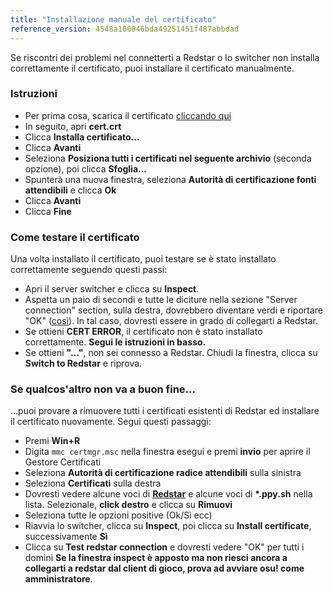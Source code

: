 ```yaml
---
title: "Installazione manuale del certificato"
reference_version: 4548a100846bda49251451f487abbdad
---
```

Se riscontri dei problemi nel connetterti a Redstar o lo switcher non installa correttamente il certificato, puoi installare il certificato manualmente.

### Istruzioni
- Per prima cosa, scarica il certificato [cliccando qui](https://redstar.moe/cert.crt)
- In seguito, apri **cert.crt**
- Clicca **Installa certificato...**
- Clicca **Avanti**
- Seleziona **Posiziona tutti i certificati nel seguente archivio** (seconda opzione), poi clicca **Sfoglia...**
- Spunterà una nuova finestra, seleziona **Autorità di certificazione fonti attendibili** e clicca **Ok**
- Clicca **Avanti**
- Clicca **Fine**

### Come testare il certificato
Una volta installato il certificato, puoi testare se è stato installato correttamente seguendo questi passi:

- Apri il server switcher e clicca su **Inspect**.
- Aspetta un paio di secondi e tutte le diciture nella sezione "Server connection" section, sulla destra, dovrebbero diventare verdi e riportare "OK" ([così](https://i.ibb.co/68TL6zT/Settings-Form.png)). In tal caso, dovresti essere in grado di collegarti a Redstar.
- Se ottieni **CERT ERROR**, il certificato non è stato installato correttamente. **Segui le istruzioni in basso.**
- Se ottieni **"..."**, non sei connesso a Redstar. Chiudi la finestra, clicca su **Switch to Redstar** e riprova.

### Se qualcos'altro non va a buon fine...
...puoi provare a rimuovere tutti i certificati esistenti di Redstar ed installare il certificato nuovamente. Segui questi passaggi:

- Premi **Win+R**
- Digita `mmc certmgr.msc` nella finestra esegui e premi **invio** per aprire il Gestore Certificati
- Seleziona **Autorità di certificazione radice attendibili** sulla sinistra
- Seleziona **Certificati** sulla destra
- Dovresti vedere alcune voci di **[Redstar](http://y.zxq.co/bbyxev.png)** e alcune voci di **\*.ppy.sh** nella lista. Selezionale, **click destro** e clicca su **Rimuovi**
- Seleziona tutte le opzioni positive (Ok/Sì ecc)
- Riavvia lo switcher, clicca su **Inspect**, poi clicca su **Install certificate**, successivamente **Sì**
- Clicca su **Test redstar connection** e dovresti vedere "OK" per tutti i domini
**Se la finestra inspect è apposto ma non riesci ancora a collegarti a redstar dal client di gioco, prova ad avviare osu! come amministratore**.